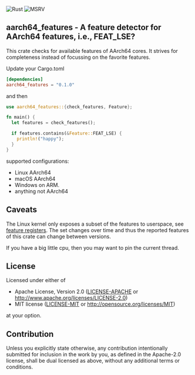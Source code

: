 ![Rust](https://github.com/tschuett/aarch64_features/workflows/Rust/badge.svg) ![MSRV](https://img.shields.io/badge/msrv-1.73-red)

## aarch64_features - A feature detector for AArch64 features, i.e., FEAT_LSE?

This crate checks for available features of AArch64 cores. It strives
for completeness instead of focussing on the favorite features.

Update your Cargo.toml
 ```toml
 [dependencies]
 aarch64_features = "0.1.0"
 ```
and then
 ```rust
 use aarch64_features::{check_features, Feature};

 fn main() {
   let features = check_features();

   if features.contains(&Feature::FEAT_LSE) {
     println!("happy");
   }
}
 ```

supported configurations:

- Linux AArch64
- macOS AArch64
- Windows on ARM.
- anything not AArch64

## Caveats

The Linux kernel only exposes a subset of the features to userspace,
see [feature
registers](https://github.com/torvalds/linux/blob/master/Documentation/arm64/cpu-feature-registers.rst). The set
changes over time and thus the reported features of this crate can
change between versions.

If you have a big little cpu, then you may want to pin the current thread.

## License

Licensed under either of

 * Apache License, Version 2.0
   ([LICENSE-APACHE](LICENSE-APACHE) or http://www.apache.org/licenses/LICENSE-2.0)
 * MIT license
   ([LICENSE-MIT](LICENSE-MIT) or http://opensource.org/licenses/MIT)

at your option.

## Contribution

Unless you explicitly state otherwise, any contribution intentionally submitted
for inclusion in the work by you, as defined in the Apache-2.0 license, shall be
dual licensed as above, without any additional terms or conditions.
